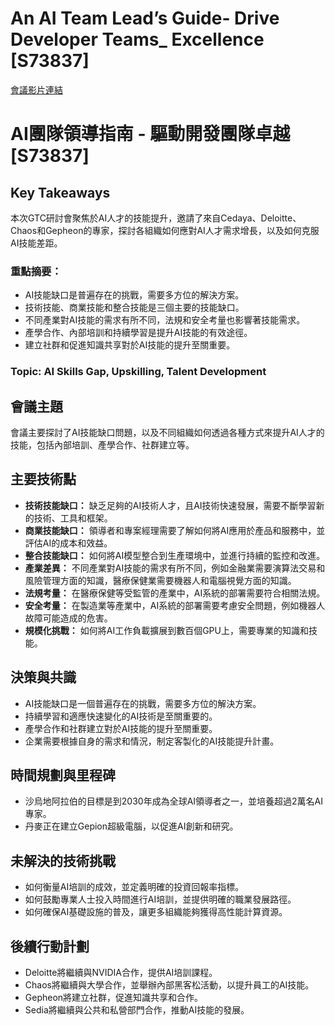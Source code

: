 # An AI Team Lead’s Guide- Drive Developer Teams_ Excellence [S73837]
[會議影片連結](https://www.nvidia.com/gtc/session-catalog/?search=An%20AI%20Team%20Lead%E2%80%99s%20Guide-%20Drive%20Developer%20Teams_%20Excellence%20%5BS73837%5D&tab.catalogallsessionstab=16566177511100015Kus#/session/1732884792081001oAZs)
# AI團隊領導指南 - 驅動開發團隊卓越 [S73837]

## Key Takeaways
本次GTC研討會聚焦於AI人才的技能提升，邀請了來自Cedaya、Deloitte、Chaos和Gepheon的專家，探討各組織如何應對AI人才需求增長，以及如何克服AI技能差距。

### 重點摘要：
*   AI技能缺口是普遍存在的挑戰，需要多方位的解決方案。
*   技術技能、商業技能和整合技能是三個主要的技能缺口。
*   不同產業對AI技能的需求有所不同，法規和安全考量也影響著技能需求。
*   產學合作、內部培訓和持續學習是提升AI技能的有效途徑。
*   建立社群和促進知識共享對於AI技能的提升至關重要。

### Topic: AI Skills Gap, Upskilling, Talent Development

## 會議主題
會議主要探討了AI技能缺口問題，以及不同組織如何透過各種方式來提升AI人才的技能，包括內部培訓、產學合作、社群建立等。

## 主要技術點
*   **技術技能缺口：** 缺乏足夠的AI技術人才，且AI技術快速發展，需要不斷學習新的技術、工具和框架。
*   **商業技能缺口：** 領導者和專案經理需要了解如何將AI應用於產品和服務中，並評估AI的成本和效益。
*   **整合技能缺口：** 如何將AI模型整合到生產環境中，並進行持續的監控和改進。
*   **產業差異：** 不同產業對AI技能的需求有所不同，例如金融業需要演算法交易和風險管理方面的知識，醫療保健業需要機器人和電腦視覺方面的知識。
*   **法規考量：** 在醫療保健等受監管的產業中，AI系統的部署需要符合相關法規。
*   **安全考量：** 在製造業等產業中，AI系統的部署需要考慮安全問題，例如機器人故障可能造成的危害。
*   **規模化挑戰：** 如何將AI工作負載擴展到數百個GPU上，需要專業的知識和技能。

## 決策與共識
*   AI技能缺口是一個普遍存在的挑戰，需要多方位的解決方案。
*   持續學習和適應快速變化的AI技術是至關重要的。
*   產學合作和社群建立對於AI技能的提升至關重要。
*   企業需要根據自身的需求和情況，制定客製化的AI技能提升計畫。

## 時間規劃與里程碑
*   沙烏地阿拉伯的目標是到2030年成為全球AI領導者之一，並培養超過2萬名AI專家。
*   丹麥正在建立Gepion超級電腦，以促進AI創新和研究。

## 未解決的技術挑戰
*   如何衡量AI培訓的成效，並定義明確的投資回報率指標。
*   如何鼓勵專業人士投入時間進行AI培訓，並提供明確的職業發展路徑。
*   如何確保AI基礎設施的普及，讓更多組織能夠獲得高性能計算資源。

## 後續行動計劃
*   Deloitte將繼續與NVIDIA合作，提供AI培訓課程。
*   Chaos將繼續與大學合作，並舉辦內部黑客松活動，以提升員工的AI技能。
*   Gepheon將建立社群，促進知識共享和合作。
*   Sedia將繼續與公共和私營部門合作，推動AI技能的發展。
